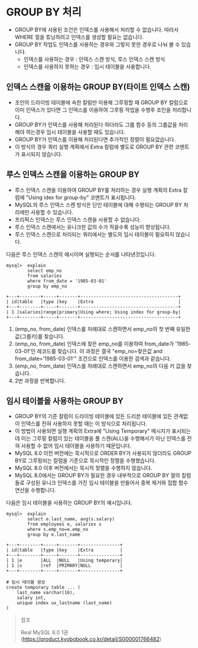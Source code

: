 # GROUP BY 처리

* GROUP BY에 사용된 조건은 인덱스를 사용해서 처리할 수 없습니다. 따라서 WHERE 절을 튜닝하려고 인덱스를 생성할 필요는 없습니다.
* GROUP BY 작업도 인덱스를 사용하는 경우와 그렇지 못한 경우로 나눠 볼 수 있습니다.
  * 인덱스를 사용하는 경우 : 인덱스 스캔 방식, 루스 인덱스 스캔 방식
  * 인덱스를 사용하지 못하는 경우 : 임시 테이블을 사용합니다.

## 인덱스 스캔을 이용하는 GROUP BY(타이트 인덱스 스캔)

* 조인의 드라이빙 테이블에 속한 칼럼만 이용해 그루핑할 때 GROUP BY 칼럼으로 이미 인덱스가 있다면 그 인덱스를 이용하여 그루핑 작업을 수행후 조인을 처리합니다.
* GROUP BY가 인덱스를 사용해 처리된다 하더라도 그룹 함수 등의 그룹값을 처리해야 하는경우 임시 테이블을 사용할 때도 있습니다.
* GROUP BY가 인덱스를 이용해 처리된다면 추가적인 정렬이 필요없습니다.
* 이 방식의 경우 쿼리 실행 계획에서 Extra 칼럼에 별도로 GROUP BY 관련 코멘트가 표시되지 않습니다.

## 루스 인덱스 스캔을 이용하는 GROUP BY

* 루스 인덱스 스캔을 이용하여 GROUP BY를 처리하는 경우 실행 계획의 Extra 칼럼에 "Using idex for group-by" 코멘트가 표시됩니다.
* MySQL의 루스 인덱스 스캔 방식은 단인 테이블에 대해 수행되는 GROUP BY 처리에만 사용할 수 있습니다.
* 프리픽스 인덱스는 루스 인덱스 스캔을 사용할 수 없습니다.
* 루스 인덱스 스캔에서는 유니크한 값의 수가 적을수록 성능이 향상됩니다.
* 루스 인덱스 스캔으로 처리되는 쿼리에서는 별도의 임시 테이블이 필요하지 않습니다.

다음은 루스 인덱스 스캔의 예시이며 실행되는 순서를 나타낸것입니다.
~~~mysql
mysql>  explain 
        select emp_no
        from salaries
        where from_date = '1985-03-01'
        group by emp_no
~~~
~~~
+---+--------+-----+-------+-------------------------------------+
| id|table   |type |key    |Extra                                |
+---+--------+-----+-------+-------------------------------------+
| 1 |salaries|range|primary|Using where; Using index for group-by|
+---+--------+-----+-------+-------------------------------------+
~~~

1. (emp_no, from_date) 인덱스를 차례대로 스캔하면서 emp_no의 첫 번째 유일한 값(그룹키)를 찾습니다.
2. (emp_no, from_date) 인덱스에 찾은 emp_no를 이용하여 from_date가 '1985-03-01'인 레코드를 찾습니다. 이 과정은 결국 "emp_no=찾은값 and from_date='1985-03-01'" 조건으로 인덱스를 이용한 검색과 같습니다.
3. (emp_no, from_date) 인덱스를 차례대로 스캔하면서 emp_no의 다음 키 값을 찾습니다.
4. 2번 과정을 반복합니다.

## 임시 테이블을 사용하는 GROUP BY

* GROUP BY의 기준 칼럼이 드라이빙 테이블에 있든 드리븐 테이블에 있든 관계없이 인덱스를 전혀 사용하지 못할 때는 이 방식으로 처리됩니다.
* 이 방법이 사용되면 실행 계획의 Extra에 "Using Temporary" 메시지가 표시되는데 이는 그루핑 칼럼이 있는 테이블을 풀 스캔(ALL)을 수행해서가 아닌 인덱스를 전혀 사용할 수 없어 임시 테이블을 사용하기 때문입니다.  
* MySQL 8.0 이전 버전에는 묵시적으로 ORDER BY가 사용되지 않더라도 GROUP BY로 그루핑되는 칼럼을 기준으로 묵시적인 정렬을 수행했습니다.
* MySQL 8.0 이후 버전에서는 묵시적 정렬을 수행하지 않습니다.
* MySQL 8.0에서는 GROUP BY가 필요한 경우 내부적으로 GROUP BY 절의 칼럼들로 구성된 유니크 인덱스를 가진 임시 테이블을 만들어서 중복 제거와 집합 함수 연산을 수행합니다.

다음은 임시 테이블을 사용하는 GROUP BY의 예시입니다.
~~~mysql
mysql>  explain 
        select e.last_name, avg(s.salary)
        from employees e, salaries s
        where s.emp_no=e.emp_no
        group by e.last_name
~~~
~~~
+---+--------+-----+-------+---------------+
| id|table   |type |key    |Extra          |
+---+--------+-----+-------+---------------+
| 1 |e       |ALL  |NULL   |Using temporary|
| 1 |s       |ref  |PRIMARY|NULL           |
+---+--------+-----+-------+---------------+
~~~
~~~mysql
# 임시 테이블 생성
create temporary table ... (
    last_name varchar(16),
    salary int,
    unique index ux_lastname (last_name)
)
~~~

> 참조
>
> Real MySQL 8.0 1권(https://product.kyobobook.co.kr/detail/S000001766482)